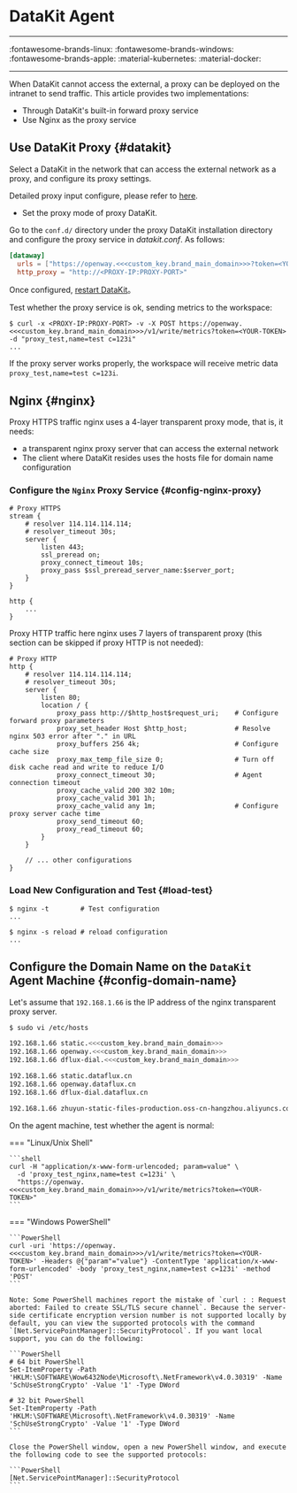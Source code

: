 # DataKit Agent
---

:fontawesome-brands-linux: :fontawesome-brands-windows: :fontawesome-brands-apple: :material-kubernetes: :material-docker:

---

When DataKit cannot access the external, a proxy can be deployed on the intranet to send traffic. This article provides two implementations:

- Through DataKit's built-in forward proxy service
- Use Nginx as the proxy service

## Use DataKit Proxy {#datakit}

Select a DataKit in the network that can access the external network as a proxy, and configure its proxy settings.

Detailed proxy input configure, please refer to [here](../integrations/proxy.md).

- Set the proxy mode of proxy DataKit.

Go to the `conf.d/` directory under the proxy DataKit installation directory and configure the proxy service in *datakit.conf*. As follows:

```toml
[dataway]
  urls = ["https://openway.<<<custom_key.brand_main_domain>>>?token=<YOUR-TOKEN>"]
  http_proxy = "http://<PROXY-IP:PROXY-PORT>"
```

Once configured, [restart DataKit](datakit-service-how-to.md#manage-service)。

Test whether the proxy service is ok, sending metrics to the workspace:

```shell
$ curl -x <PROXY-IP:PROXY-PORT> -v -X POST https://openway.<<<custom_key.brand_main_domain>>>/v1/write/metrics?token=<YOUR-TOKEN> -d "proxy_test,name=test c=123i"
...
```

If the proxy server works properly, the workspace will receive metric data `proxy_test,name=test c=123i`.

## Nginx {#nginx}

Proxy HTTPS traffic nginx uses a 4-layer transparent proxy mode, that is, it needs:

- a transparent nginx proxy server that can access the external network
- The client where DataKit resides uses the hosts file for domain name configuration

### Configure the `Nginx` Proxy Service {#config-nginx-proxy}

```not-set
# Proxy HTTPS
stream {
    # resolver 114.114.114.114;
    # resolver_timeout 30s;
    server {
        listen 443;
        ssl_preread on;
        proxy_connect_timeout 10s;
        proxy_pass $ssl_preread_server_name:$server_port;
    }
}

http {
    ...
}
```

Proxy HTTP traffic here nginx uses 7 layers of transparent proxy (this section can be skipped if proxy HTTP is not needed):

```not-set
# Proxy HTTP
http {
    # resolver 114.114.114.114;
    # resolver_timeout 30s;
    server {
        listen 80;
        location / {
            proxy_pass http://$http_host$request_uri;    # Configure forward proxy parameters
            proxy_set_header Host $http_host;            # Resolve nginx 503 error after "." in URL
            proxy_buffers 256 4k;                        # Configure cache size
            proxy_max_temp_file_size 0;                  # Turn off disk cache read and write to reduce I/O
            proxy_connect_timeout 30;                    # Agent connection timeout
            proxy_cache_valid 200 302 10m;
            proxy_cache_valid 301 1h;
            proxy_cache_valid any 1m;                    # Configure proxy server cache time
            proxy_send_timeout 60;
            proxy_read_timeout 60;
        }
    }

    // ... other configurations
}
```

### Load New Configuration and Test {#load-test}

```shell
$ nginx -t        # Test configuration
...

$ nginx -s reload # reload configuration
...
```

<!-- markdownlint-disable MD013 -->
## Configure the Domain Name on the `DataKit` Agent Machine {#config-domain-name}
<!-- markdownlint-enable -->

Let's assume that `192.168.1.66` is the IP address of the nginx transparent proxy server.

```sh
$ sudo vi /etc/hosts

192.168.1.66 static.<<<custom_key.brand_main_domain>>>
192.168.1.66 openway.<<<custom_key.brand_main_domain>>>
192.168.1.66 dflux-dial.<<<custom_key.brand_main_domain>>>

192.168.1.66 static.dataflux.cn
192.168.1.66 openway.dataflux.cn
192.168.1.66 dflux-dial.dataflux.cn

192.168.1.66 zhuyun-static-files-production.oss-cn-hangzhou.aliyuncs.com
```

On the agent machine, test whether the agent is normal:
<!-- markdownlint-disable MD046 -->
=== "Linux/Unix Shell"

    ```shell
    curl -H "application/x-www-form-urlencoded; param=value" \
      -d 'proxy_test_nginx,name=test c=123i' \
      "https://openway.<<<custom_key.brand_main_domain>>>/v1/write/metrics?token=<YOUR-TOKEN>"
    ```

=== "Windows PowerShell"

    ```PowerShell
    curl -uri 'https://openway.<<<custom_key.brand_main_domain>>>/v1/write/metrics?token=<YOUR-TOKEN>' -Headers @{"param"="value"} -ContentType 'application/x-www-form-urlencoded' -body 'proxy_test_nginx,name=test c=123i' -method 'POST'
    ```
    
    Note: Some PowerShell machines report the mistake of `curl : : Request aborted: Failed to create SSL/TLS secure channel`. Because the server-side certificate encryption version number is not supported locally by default, you can view the supported protocols with the command `[Net.ServicePointManager]::SecurityProtocol`. If you want local support, you can do the following:
    
    ```PowerShell
    # 64 bit PowerShell
    Set-ItemProperty -Path 'HKLM:\SOFTWARE\Wow6432Node\Microsoft\.NetFramework\v4.0.30319' -Name 'SchUseStrongCrypto' -Value '1' -Type DWord
    
    # 32 bit PowerShell
    Set-ItemProperty -Path 'HKLM:\SOFTWARE\Microsoft\.NetFramework\v4.0.30319' -Name 'SchUseStrongCrypto' -Value '1' -Type DWord
    ```
    
    Close the PowerShell window, open a new PowerShell window, and execute the following code to see the supported protocols:
    
    ```PowerShell
    [Net.ServicePointManager]::SecurityProtocol
    ```
<!-- markdownlint-enable -->
